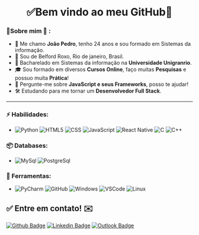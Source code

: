 <h1 align="center"> 
	✅Bem vindo ao meu GitHub🚀
</h1>

### 👦Sobre mim :seedling: : 
- 👋 Me chamo **João Pedro**, tenho 24 anos e sou formado em Sistemas da informação.
- 📌 Sou de Belford Roxo, Rio de janeiro, Brasil.
- 💼 Bacharelado em Sistemas da informação na **Universidade Unigranrio**.
- 🎓 Sou formado em diversos **Cursos Online**, faço muitas **Pesquisas** e possuo muita **Prática**! 
- 💬 Pergunte-me sobre **JavaScript e seus Frameworks**, posso te ajudar!
- 🛠️ Estudando para me tornar um **Desenvolvedor Full Stack**.

<hr>

### ⚡ Habilidades:
- ![Python](https://img.shields.io/badge/python%20-%2314354C.svg?&style=for-the-badge&logo=python&logoColor=white) ![HTML5](https://img.shields.io/badge/html5%20-%23E34F26.svg?&style=for-the-badge&logo=html5&logoColor=white)  ![CSS](https://img.shields.io/badge/css3%20-%231572B6.svg?&style=for-the-badge&logo=css3&logoColor=white) ![JavaScript](https://img.shields.io/badge/javascript%20-%23323330.svg?&style=for-the-badge&logo=javascript&logoColor=%23F7DF1E) ![React Native](https://img.shields.io/badge/react_native%20-%2320232a.svg?&style=for-the-badge&logo=react&logoColor=%2361DAFB) ![C](https://img.shields.io/badge/c%20-%2300599C.svg?&style=for-the-badge&logo=c&logoColor=white) 
![C++](https://img.shields.io/badge/c++%20-%2300599C.svg?&style=for-the-badge&logo=c%2B%2B&ogoColor=white)


### 📦 Databases:
- ![MySql](https://img.shields.io/badge/-MySql-003B57?&logo=MySQL&logoColor=FFFFFF) ![PostgreSql](https://img.shields.io/badge/-PostgreSql-336791?&logo=postgresql&logoColor=FFFFFF) 


### 🧰 Ferramentas:
- ![PyCharm](https://img.shields.io/badge/-PyCharm-181717?&logo=PyCharm&logoColor=FFFFFF) ![GitHub](https://img.shields.io/badge/-GitHub-181717?&logo=GitHub&logoColor=FFFFFF) ![Windows](https://img.shields.io/badge/-Windows-0078D6?&logo=Windows&logoColor=FFFFFF) ![VSCode](https://img.shields.io/badge/-VSCode-007ACC?&logo=Visual%20Studio%20Code&logoColor=FFFFFF) ![Linux](https://img.shields.io/badge/-Linux-FCC624?&logo=Linux&logoColor=FFFFFF) 


## ✅ Entre em contato! ✉️

[![Github Badge](https://img.shields.io/badge/GitHub--000?style=social&logo=Github&logoColor=black&link=https://github.com/joaopver10)](https://github.com/joaopver10)
[![Linkedin Badge](https://img.shields.io/badge/-LinkedIn-blue?style=flat-square&logo=Linkedin&logoColor=white&link=https://www.linkedin.com/in/joão-pedro-vitorino)](https://www.linkedin.com/in/joão-pedro-vitorino)
[![Outlook Badge](https://img.shields.io/badge/email--000?style=social&logo=microsoft-outlook&logoColor=0078d4&link=mailto:joaopver10@outlook.com)](mailto:joaopver10@outlook.com)



